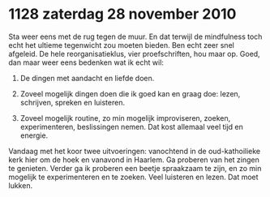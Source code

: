 # 1128 zaterdag 28 november 2010
Sta weer eens met de rug tegen de muur. En dat terwijl de mindfulness toch echt het ultieme tegenwicht zou moeten bieden. Ben echt zeer snel afgeleid. De hele reorganisatieklus, vier proefschriften, hou maar op. Goed, dan maar weer eens bedenken wat ik echt wil:

1. De dingen met aandacht en liefde doen.

2. Zoveel mogelijk dingen doen die ik goed kan en graag doe: lezen, schrijven, spreken en luisteren.

3. Zoveel mogelijk routine, zo min mogelijk improviseren, zoeken, experimenteren, beslissingen nemen. Dat kost allemaal veel tijd en energie. 

Vandaag met het koor twee uitvoeringen: vanochtend in de oud-kathoilieke kerk hier om de hoek en vanavond in Haarlem. Ga proberen van het zingen te genieten. Verder ga ik proberen een beetje spraakzaam te zijn, en zo min mogelijk te experimenteren en te zoeken. Veel luisteren en lezen. Dat moet lukken.

